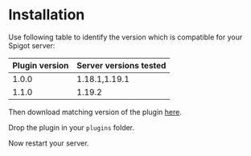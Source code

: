 # Installation
Use following table to identify the version which is compatible for your Spigot server:  

|Plugin version|Server versions tested|
|--------------|----------------------|
|1.0.0         |1.18.1,1.19.1         |
|1.1.0         |1.19.2                |

Then download matching version of the plugin [here](https://github.com/joestrhq/PostBox/releases).  
  
Drop the plugin in your `plugins` folder.

Now restart your server.
